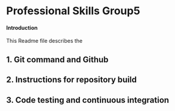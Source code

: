 # Professional Skills Group5

#### Introduction
This Readme file describes the 


## 1. Git command and Github

## 2. Instructions for repository build

## 3. Code testing and continuous integration
